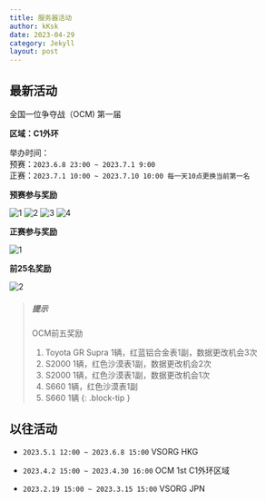 ```yaml
---
title: 服务器活动
author: kKsk
date: 2023-04-29
category: Jekyll
layout: post
---
```


## 最新活动

全国一位争夺战（OCM) 第一届

**区域：C1外环**

举办时间：  
预赛：`2023.6.8 23:00 ~ 2023.7.1 9:00`  
正赛：`2023.7.1 10:00 ~ 2023.7.10 10:00 每一天10点更换当前第一名`

**预赛参与奖励**

![1](https://wanganmaxi-official.com/wanganmaxi5dxplus/na/event/online/img/003/cmn_dressp_nameplate03_00_00.png)
![2](https://wanganmaxi-official.com/wanganmaxi5dxplus/na/event/online/img/003/id_0.png)
![3](https://wanganmaxi-official.com/wanganmaxi5dxplus/na/event/online/img/003/cmn_dressp_nameplate03_02_00.png)
![4](https://wanganmaxi-official.com/wanganmaxi5dxplus/na/event/online/img/003/cmn_dressp_nameplate03_03_00.png)

**正赛参与奖励**

![1](https://wanganmaxi-official.com/wanganmaxi5dxplus/na/event/online/img/003/cmn_dressp_nameplate03_04_01.png)

**前25名奖励**

![2](https://wanganmaxi-official.com/wanganmaxi5dxplus/na/event/online/img/003/cmn_dressp_nameplate03_05_00.png)



> ##### 提示
> 
> OCM前五奖励
> 1. Toyota GR Supra 1辆，红蓝铝合金表1副，数据更改机会3次
> 2. S2000 1辆，红色沙漠表1副，数据更改机会2次
> 3. S2000 1辆，红色沙漠表1副，数据更改机会1次
> 4. S660 1辆，红色沙漠表1副
> 5. S660 1辆
{: .block-tip }

## 以往活动

- `2023.5.1 12:00 ~ 2023.6.8 15:00`  VSORG HKG

- `2023.4.2 15:00 ~ 2023.4.30 16:00`  OCM 1st C1外环区域  

- `2023.2.19 15:00 ~ 2023.3.15 15:00`  VSORG JPN